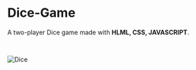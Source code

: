 # Dice-Game
A two-player Dice game made with **HLML, CSS, JAVASCRIPT**.

&nbsp;
&nbsp;
&nbsp;
&nbsp;

![Dice](https://github.com/Ahmed-51/Dice-Game/assets/71616975/c0aae72c-76d2-4ba7-aef3-536fab2b91eb)
